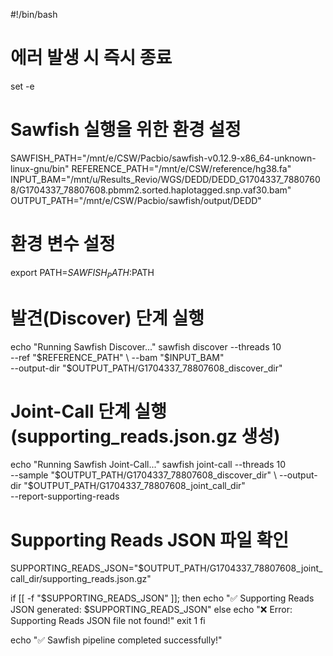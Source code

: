 #!/bin/bash

# 에러 발생 시 즉시 종료
set -e

# Sawfish 실행을 위한 환경 설정
SAWFISH_PATH="/mnt/e/CSW/Pacbio/sawfish-v0.12.9-x86_64-unknown-linux-gnu/bin"
REFERENCE_PATH="/mnt/e/CSW/reference/hg38.fa"
INPUT_BAM="/mnt/u/Results_Revio/WGS/DEDD/DEDD_G1704337_78807608/G1704337_78807608.pbmm2.sorted.haplotagged.snp.vaf30.bam"
OUTPUT_PATH="/mnt/e/CSW/Pacbio/sawfish/output/DEDD"

# 환경 변수 설정
export PATH=$SAWFISH_PATH:$PATH

# 발견(Discover) 단계 실행
echo "Running Sawfish Discover..."
sawfish discover --threads 10 \
    --ref "$REFERENCE_PATH" \
    --bam "$INPUT_BAM" \
    --output-dir "$OUTPUT_PATH/G1704337_78807608_discover_dir"

# Joint-Call 단계 실행 (supporting_reads.json.gz 생성)
echo "Running Sawfish Joint-Call..."
sawfish joint-call --threads 10 \
    --sample "$OUTPUT_PATH/G1704337_78807608_discover_dir" \
    --output-dir "$OUTPUT_PATH/G1704337_78807608_joint_call_dir" \
    --report-supporting-reads

# Supporting Reads JSON 파일 확인
SUPPORTING_READS_JSON="$OUTPUT_PATH/G1704337_78807608_joint_call_dir/supporting_reads.json.gz"

if [[ -f "$SUPPORTING_READS_JSON" ]]; then
    echo "✅ Supporting Reads JSON generated: $SUPPORTING_READS_JSON"
else
    echo "❌ Error: Supporting Reads JSON file not found!"
    exit 1
fi

echo "✅ Sawfish pipeline completed successfully!"
